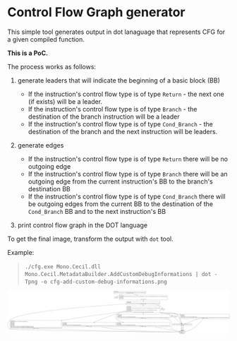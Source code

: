 # Control Flow Graph generator

This simple tool generates output in dot lanaguage that represents CFG for a given compiled function. 


**This is a PoC.**

The process works as follows:

1) generate leaders that will indicate the beginning of a basic block (BB)
	- If the instruction's control flow type is of type `Return` - the next one (if exists) will be a leader.
	- If the instruction's control flow type is of type `Branch` - the destination of the branch instruction will be a leader
	- If the instruction's control flow type is of type `Cond_Branch` - the destination of the branch and the next instruction will be leaders.

2) generate edges
	- If the instruction's control flow type is of type `Return` there will be no outgoing edge
	- If the instruction's control flow type is of type `Branch` there will be an outgoing edge from the current instruction's BB to the branch's destination BB
	- If the instruction's control flow type is of type `Cond_Branch` there will be outgoing edges from the current BB to the destination of the `Cond_Branch` BB and to the next instruction's BB


3) print control flow graph in the DOT language


To get the final image, transform the output with `dot` tool.


Example: 
>  `./cfg.exe Mono.Cecil.dll Mono.Cecil.MetadataBuilder.AddCustomDebugInformations | dot -Tpng -o cfg-add-custom-debug-informations.png`


![Generated control flow graph](cfg-add-custom-debug-informations.png)